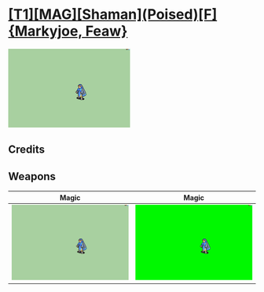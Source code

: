 # [\[T1\]\[MAG\]\[Shaman\]\(Poised\)\[F\]{Markyjoe, Feaw}](../%5BT1%5D%5BMAG%5D%5BShaman%5D(Poised)%5BF%5D%7BMarkyjoe,%20Feaw%7D)

<img src="./6.%20Magic%20(FE7)%20%7BMarkyjoe,%20Feaw%7D/Magic_000.png" alt="[T1][MAG][Shaman](Poised)[F]{Markyjoe, Feaw} standing" />

## Credits



## Weapons


|Magic |Magic |
|  :---: | :---: |
| <img alt="Magic animation" src="./6.%20Magic%20(FE7)%20%7BMarkyjoe,%20Feaw%7D/Magic.gif" /> | <img alt="Magic animation" src="./6.%20Magic%20(Fix)%20%7BMarkyjoe%7D/Magic.gif" /> |
